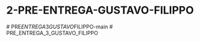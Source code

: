 # 2-PRE-ENTREGA-GUSTAVO-FILIPPO
#   P R E _ E N T R E G A _ 3 _ G U S T A V O _ F I L I P P O - m a i n  
 # PRE_ENTREGA_3_GUSTAVO_FILIPPO
